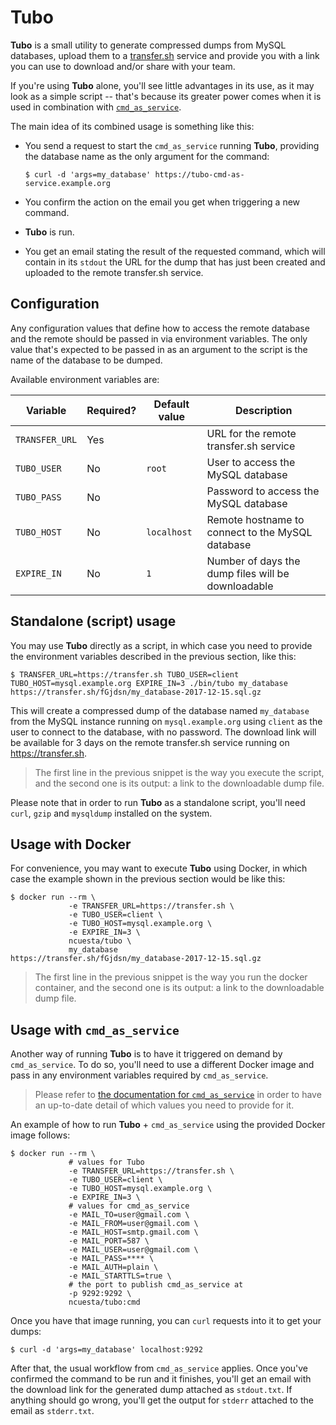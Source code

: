 # Tubo

**Tubo** is a small utility to generate compressed dumps from MySQL databases, upload them to a
[transfer.sh](https://transfer.sh) service and provide you with a link you can use to download and/or
share with your team.

If you're using **Tubo** alone, you'll see little advantages in its use, as it may look as a simple
script -- that's because its greater power comes when it is used in combination with
[`cmd_as_service`](https://github.com/chrodriguez/cmd_as_service).

The main idea of its combined usage is something like this:

* You send a request to start the `cmd_as_service` running **Tubo**, providing the database name as the only argument
  for the command:

  ```console
  $ curl -d 'args=my_database' https://tubo-cmd-as-service.example.org
  ```

* You confirm the action on the email you get when triggering a new command.
* **Tubo** is run.
* You get an email stating the result of the requested command, which will contain in its `stdout` the URL for the dump
  that has just been created and uploaded to the remote transfer.sh service.

## Configuration

Any configuration values that define how to access the remote database and the remote should be passed in via
environment variables. The only value that's expected to be passed in as an argument to the script is the name of the
database to be dumped.

Available environment variables are:

| Variable       | Required? | Default value | Description                                        |
| -------------- | --------- | ------------- | -------------------------------------------------- |
| `TRANSFER_URL` | Yes       |               | URL for the remote transfer.sh service             |
| `TUBO_USER`    | No        | `root`        | User to access the MySQL database                  |
| `TUBO_PASS`    | No        |               | Password to access the MySQL database              |
| `TUBO_HOST`    | No        | `localhost`   | Remote hostname to connect to the MySQL database   |
| `EXPIRE_IN`    | No        | `1`           | Number of days the dump files will be downloadable |

## Standalone (script) usage

You may use **Tubo** directly as a script, in which case you need to provide the environment variables described in the
previous section, like this:

```console
$ TRANSFER_URL=https://transfer.sh TUBO_USER=client TUBO_HOST=mysql.example.org EXPIRE_IN=3 ./bin/tubo my_database
https://transfer.sh/fGjdsn/my_database-2017-12-15.sql.gz
```

This will create a compressed dump of the database named `my_database` from the MySQL instance running on
`mysql.example.org` using `client` as the user to connect to the database, with no password. The download link will be
available for 3 days on the remote transfer.sh service running on https://transfer.sh.

> The first line in the previous snippet is the way you execute the script, and the second one is its output: a link to
  the downloadable dump file.

Please note that in order to run **Tubo** as a standalone script, you'll need `curl`, `gzip` and `mysqldump` installed
on the system.

## Usage with Docker

For convenience, you may want to execute **Tubo** using Docker, in which case the example shown in the previous section
would be like this:

```console
$ docker run --rm \
             -e TRANSFER_URL=https://transfer.sh \
             -e TUBO_USER=client \
             -e TUBO_HOST=mysql.example.org \
             -e EXPIRE_IN=3 \
             ncuesta/tubo \
             my_database
https://transfer.sh/fGjdsn/my_database-2017-12-15.sql.gz
```

> The first line in the previous snippet is the way you run the docker container, and the second one is its output: a
  link to the downloadable dump file.

## Usage with `cmd_as_service`

Another way of running **Tubo** is to have it triggered on demand by `cmd_as_service`. To do so, you'll need to use a
different Docker image and pass in any environment variables required by `cmd_as_service`.

> Please refer to [the documentation for `cmd_as_service`](https://github.com/chrodriguez/cmd_as_service) in order to
  have an up-to-date detail of which values you need to provide for it.

An example of how to run **Tubo** + `cmd_as_service` using the provided Docker image follows:

```console
$ docker run --rm \
             # values for Tubo
             -e TRANSFER_URL=https://transfer.sh \
             -e TUBO_USER=client \
             -e TUBO_HOST=mysql.example.org \
             -e EXPIRE_IN=3 \
             # values for cmd_as_service
             -e MAIL_TO=user@gmail.com \
             -e MAIL_FROM=user@gmail.com \
             -e MAIL_HOST=smtp.gmail.com \
             -e MAIL_PORT=587 \
             -e MAIL_USER=user@gmail.com \
             -e MAIL_PASS=**** \
             -e MAIL_AUTH=plain \
             -e MAIL_STARTTLS=true \
             # the port to publish cmd_as_service at
             -p 9292:9292 \
             ncuesta/tubo:cmd
```

Once you have that image running, you can `curl` requests into it to get your dumps:

```console
$ curl -d 'args=my_database' localhost:9292
```

After that, the usual workflow from `cmd_as_service` applies. Once you've confirmed the command to be run and it
finishes, you'll get an email with the download link for the generated dump attached as `stdout.txt`. If anything should
go wrong, you'll get the output for `stderr` attached to the email as `stderr.txt`.
